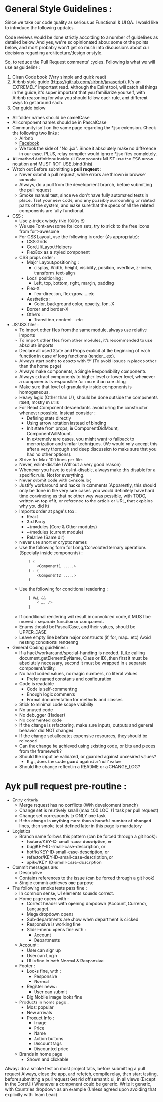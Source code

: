 # General Style Guidelines :

Since we take our code quality as serious as Functional & UI QA. I would like to introduce the following updates.

Code reviews would be done strictly according to a number of guidelines as detailed below. And yes, we're so opinionated about some of the points below, and most probably won't get so much into discussions about our decisions regarding architecture/design or style.

So, to reduce the Pull Request comments' cycles. Following is what we will use as guideline :

1. Clean Code book (Very simple and quick read)
2. Airbnb style guide (https://github.com/airbnb/javascript). It's an EXTREMELY important read. Although the Eslint tool, will catch all things in the guide, it's super important that you familiarize yourself, with Airbnb reasoning for why you should follow each rule, and different ways to get around each.
3. Our guide below

* All folder names should be camelCase
* All component names should be in PascalCase
* Community isn't on the same page regarding the *.jsx extension. Check the following two links :
  * [Airbnb](https://github.com/airbnb/javascript/pull/985)
  * [Facebook](https://github.com/facebook/create-react-app/issues/87#issuecomment-234627904)
  * We took the side of "No .jsx". Since it absolutely make no difference in our case. PLUS, relay compiler would ignore *.jsx files completely.
* All method definitions inside all Components MUST use the ES6 arrow notation and MUST NOT USE .bind(this)
* Watch out Before submitting a **pull request** :
  * Never submit a pull request, while errors are thrown in browser console.
  * Always, do a pull from the development branch, before submitting the pull request
  * Smoke manual test, since we don't have fully automated tests in place. Test your new code, and any possibly surrounding or related parts of the system, and make sure that the specs of all the related components are fully functional.
* CSS :
  * Use z-index wisely (No 1000s !!)
  * We use Font-awesome for icon sets, try to stick to the free icons from font-awesome
  * For CSS Layout, use the following in order (As appropriate):
    * CSS Grids
    * CoreUI/LayoutHelpers
    * FlexBox as a styled component
  * CSS props order :
    * Major Layout/positioning  :
      * display, Width, height, visibility, position, overflow, z-index, transform, text-align
    * Local positioning :
      * Left, top, bottom, right, margin, padding
    * Flex-X
      * flex-direction, flex-grow.....etc
    * Aesthetics :
      * Color, background color, opacity, font-X
    * Border and border-X
    * Others :
      * Transition, content….etc
* JS/JSX files :
  * To import other files from the same module, always use relative imports
  * To import other files from other modules, it’s recommended to use absolute imports
  * Declare all used State and Props explicit at the beginning of each function in case of long functions (render...etc).
  * Always start paths to assets with “/“ (To avoid issues in places other than the home page)
  * Always make components, a Single Responsibility components
  * Always extract components to higher level or lower level, whenever a components is responsible for more than one thing
  * Make sure that level of granularity inside components is homogeneous.
  * Heavy logic (Other than UI), should be done outside the components itself, mostly in utils
  * For React.Component descendants, avoid using the constructor whenever possible. Instead consider :
    * Defining state directly
    * Using arrow notation instead of binding
    * Init state from props, in ComponentDidMount, ComponentWillMount.
    * In extremely rare cases, you might want to fallback to memorization and similar techniques. (We would only accept this after a very thorough and deep discussion to make sure that you had no other options).
  * Strive for Max 100 lines per file.
  * Never, eslint-disable (Without a very good reason)
  * Whenever you have to eslint-disable, always make this disable for a specific rule. Not for everything.
  * Never submit code with console.log
  * Justify workaround and hacks in comments (Apparently, this should only be done in the very rare cases, you would definitely have hard time convincing us that no other way was possible, with TODO, written on top of it, or reference to the article or URL, that explains why you did it)
  * Imports order at page's top :
    * React
    * 3rd Party
    * ~/modules (Core & Other modules)
    * ~/modules (current module)
    * Relative (Same dir)
  * Never use short or cryptic names
  * Use the following form for Long/Convoluted ternary operations (Specially inside components) :
    ```javascript
        ? (
            <Component1 .....>
        ) : (
            <Component2 .....>
        ) 
    ```
  * Use the following for conditional rendering :
    ```javascript
        { VAL &&
            < …. />
        }
    ```
  * If conditional rendering will result in convoluted code, it MUST be moved a separate function or component. 
  * Enums should be PascalCase, and their values, should be UPPER_CASE
  * Leave empty line before major constructs (if, for, map...etc)
Avoid nesting conditional rendering
* General Coding guidelines :
  * If a hack/workaround/special-handling is needed. (Like calling document.getElementByName, Class or ID), then first it must be absolutely necessary, second it must be wrapped in a separate component/utility.
  * No hard coded values, no magic numbers, no literal values
    * Prefer named constants and configuration
  * Code is readable:
    * Code is self-commenting
    * Enough logic comments
    * Formal documentation for methods and classes
  * Stick to minimal code scope visibility
  * No unused code
  * No debugger (Hadeer)
  * No commented code
  * If the change is refactoring, make sure inputs, outputs and general behavior did NOT changed
  * If the change set allocates expensive resources, they should be released
  * Can the change be achieved using existing code, or bits and pieces from the framework?
  * Should the input be validated, or guarded against undesired values?
    * E.g., does the code guard against a 'null' value
  * Should the change reflect in a README or a CHANGE_LOG?

# Ayk pull request pre-routine :
  * Entry criteria
    * Merge request has no conflicts (With development branch)  
    * Change set is relatively small (max 400 LOC) (1 task per pull request)
    * Change set corresponds to ONLY one task
    * If the change is anything more than a handful number of changed lines, then smoke test defined later in this page is mandatory
  * Logistics
    * Branch name follows this pattern (can be forced through a git hook):
      * feature/KEY-ID-small-case-description, or
      * bug/KEY-ID-small-case-description, or
      * hotfix/KEY-ID-small-case-description, or
      * refactor/KEY-ID-small-case-description, or
      * spike/KEY-ID-small-case-description
  * Commit messages are:
    * Descriptive
    * Contains references to the issue (can be forced through a git hook)
    * Single commit achieves one purpose
  * The following smoke tests pass fine :
    * In common sense, UI elements sounds correct.
    * Home page opens with :
      * Correct header with opening dropdown (Account, Currency, Language).
      * Mega dropdown opens
      * Sub-departments are show when department is clicked
      * Responsive is working fine
      * Slider-menu opens fine with :
        * Account
        * Departments 
    * Account :
      * User can sign up
      * User can Login
      * UI is fine in both Normal & Responsive
    * Footer :
      * Looks fine, with :
        * Responsive 
        * Normal
      * Register news :
        * User can submit
      * Big Mobile image looks fine
    * Products in home page :
      * Most popular
      * New arrivals
      * Product Info :
        * Image
        * Price
        * Name
        * Action buttons
        * Discount tags
        * Discounted price
    * Brands in home page
      * Shown and clickable


Always do a smoke test on most project tabs, before submitting a pull request
Always, close the app, and refetch, compile relay, then start testing, before submitting a pull request
Get rid off semantic ui, in all views (Except in the CoreUI)
Whenever a component could be generic. Write it generic, with Countries dropdown as an example (Unless agreed upon avoiding that explicitly with Team Lead)
